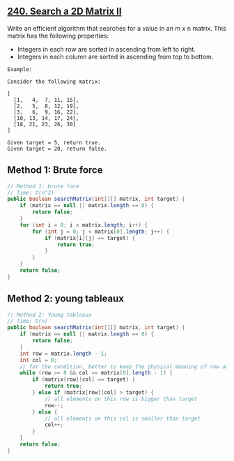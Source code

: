 ## [240. Search a 2D Matrix II](https://leetcode.com/problems/search-a-2d-matrix-ii/)

Write an efficient algorithm that searches for a value in an m x n matrix. This matrix has the following properties:

- Integers in each row are sorted in ascending from left to right.
- Integers in each column are sorted in ascending from top to bottom.

```
Example:

Consider the following matrix:

[
  [1,   4,  7, 11, 15],
  [2,   5,  8, 12, 19],
  [3,   6,  9, 16, 22],
  [10, 13, 14, 17, 24],
  [18, 21, 23, 26, 30]
]

Given target = 5, return true.
Given target = 20, return false.
```

## Method 1: Brute force
```java
// Method 1: brute foce
// Time: O(n^2)
public boolean searchMatrix(int[][] matrix, int target) {
    if (matrix == null || matrix.length == 0) {
        return false;
    }
    for (int i = 0; i < matrix.length; i++) {
        for (int j = 0; j < matrix[0].length; j++) {
            if (matrix[i][j] == target) {
                return true;
            }
        }
    }
    return false;
}
```

## Method 2: young tableaux
```Java
// Method 2: Young tableaux
// Time: O(n)
public boolean searchMatrix(int[][] matrix, int target) {
    if (matrix == null || matrix.length == 0) {
        return false;
    }    
    int row = matrix.length - 1;
    int col = 0;
    // for the condition, better to keep the physical meaning of row and col unified. 
    while (row >= 0 && col <= matrix[0].length - 1) {
        if (matrix[row][col] == target) {
            return true;
        } else if (matrix[row][col] > target) {
            // all elements on this row is bigger than target
            row--;
        } else {
            // all elements on this col is smaller than target
            col++;
        }
    }
    return false;
}
```
